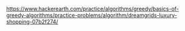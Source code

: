 https://www.hackerearth.com/practice/algorithms/greedy/basics-of-greedy-algorithms/practice-problems/algorithm/dreamgrids-luxury-shopping-07b2f274/
